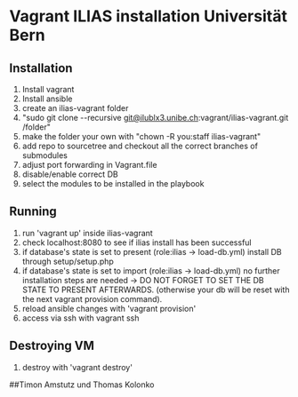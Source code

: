 # Vagrant ILIAS installation Universität Bern

## Installation
1. Install vagrant
2. Install ansible
3. create an ilias-vagrant folder
4. "sudo git clone --recursive git@ilublx3.unibe.ch:vagrant/ilias-vagrant.git /folder"
5. make the folder your own with "chown -R you:staff ilias-vagrant"
6. add repo to sourcetree and checkout all the correct branches of submodules
7. adjust port forwarding in Vagrant.file
8. disable/enable correct DB
9. select the modules to be installed in the playbook

## Running
1. run 'vagrant up' inside ilias-vagrant
2. check localhost:8080 to see if ilias install has been successful
3. if database's state is set to present (role:ilias -> load-db.yml) install DB through setup/setup.php
4. if database's state is set to import (role:ilias -> load-db.yml) no further installation steps are needed
    -> DO NOT FORGET TO SET THE DB STATE TO PRESENT AFTERWARDS. (otherwise your db will be reset with the next
    vagrant provision command).
5. reload ansible changes with 'vagrant provision'
6. access via ssh with vagrant ssh


## Destroying VM
1. destroy with 'vagrant destroy'

##Timon Amstutz und Thomas Kolonko

